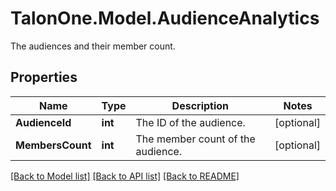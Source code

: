 # TalonOne.Model.AudienceAnalytics
The audiences and their member count.
## Properties

Name | Type | Description | Notes
------------ | ------------- | ------------- | -------------
**AudienceId** | **int** | The ID of the audience. | [optional] 
**MembersCount** | **int** | The member count of the audience. | [optional] 

[[Back to Model list]](../README.md#documentation-for-models) [[Back to API list]](../README.md#documentation-for-api-endpoints) [[Back to README]](../README.md)

